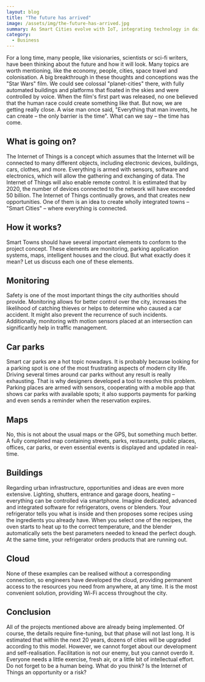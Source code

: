 ```yaml
---
layout: blog
title: "The future has arrived"
image: /assets/img/the-future-has-arrived.jpg
summary: As Smart Cities evolve with IoT, integrating technology in daily life offers both opportunities and challenges for future urban living.
category:
  - Business
---
```


For a long time, many people, like visionaries, scientists or sci-fi writers, have been thinking about the future and how it will look. Many topics are worth mentioning, like the economy, people, cities, space travel and colonisation. A big breakthrough in these thoughts and conceptions was the "Star Wars" film. We could see colossal "planet-cities" there, with fully automated buildings and platforms that floated in the skies and were controlled by voice. When the film's first part was released, no one believed that the human race could create something like that. But now, we are getting really close. A wise man once said, "Everything that man invents, he can create – the only barrier is the time". What can we say – the time has come. 

## What is going on?
The Internet of Things is a concept which assumes that the Internet will be connected to many different objects, including electronic devices, buildings, cars, clothes, and more. Everything is armed with sensors, software and electronics, which will allow the gathering and exchanging of data. The Internet of Things will also enable remote control. It is estimated that by 2020, the number of devices connected to the network will have exceeded 50 billion. The Internet of Things continually grows, and that creates new opportunities. One of them is an idea to create wholly integrated towns – "Smart Cities" – where everything is connected.

## How it works?
Smart Towns should have several important elements to conform to the project concept. These elements are monitoring, parking application systems, maps, intelligent houses and the cloud. But what exactly does it mean? Let us discuss each one of these elements.
 
## Monitoring
Safety is one of the most important things the city authorities should provide. Monitoring allows for better control over the city, increases the likelihood of catching thieves or helps to determine who caused a car accident. It might also prevent the recurrence of such incidents. Additionally, monitoring with motion sensors placed at an intersection can significantly help in traffic management.

## Car parks
Smart car parks are a hot topic nowadays. It is probably because looking for a parking spot is one of the most frustrating aspects of modern city life. Driving several times around car parks without any result is really exhausting. That is why designers developed a tool to resolve this problem. Parking places are armed with sensors, cooperating with a mobile app that shows car parks with available spots; it also supports payments for parking and even sends a reminder when the reservation expires.

## Maps
No, this is not about the usual maps or the GPS, but something much better. A fully completed map containing streets, parks, restaurants, public places, offices, car parks, or even essential events is displayed and updated in real-time.

## Buildings
Regarding urban infrastructure, opportunities and ideas are even more extensive. Lighting, shutters, entrance and garage doors, heating – everything can be controlled via smartphone. Imagine dedicated, advanced and integrated software for refrigerators, ovens or blenders. Your refrigerator tells you what is inside and then proposes some recipes using the ingredients you already have. When you select one of the recipes, the oven starts to heat up to the correct temperature, and the blender automatically sets the best parameters needed to knead the perfect dough. At the same time, your refrigerator orders products that are running out.

## Cloud
None of these examples can be realised without a corresponding connection, so engineers have developed the cloud, providing permanent access to the resources you need from anywhere, at any time. It is the most convenient solution, providing Wi-Fi access throughout the city.

## Conclusion
All of the projects mentioned above are already being implemented. Of course, the details require fine-tuning, but that phase will not last long. It is estimated that within the next 20 years, dozens of cities will be upgraded according to this model. However, we cannot forget about our development and self-realisation. Facilitation is not our enemy, but you cannot overdo it. Everyone needs a little exercise, fresh air, or a little bit of intellectual effort. Do not forget to be a human being. What do you think? Is the Internet of Things an opportunity or a risk?
